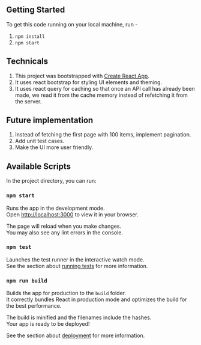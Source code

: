 ## Getting Started
To get this code running on your local machine, run -
1. `npm install`
2. `npm start`

## Technicals
1. This project was bootstrapped with [Create React App](https://github.com/facebook/create-react-app).
2. It uses react bootstrap for styling UI elements and theming.
3. It uses react query for caching so that once an API call has already been made, we read it from the cache memory instead of refetching it from the server.

## Future implementation
1. Instead of fetching the first page with 100 items, implement pagination.
2. Add unit test cases.
3. Make the UI more user friendly.

## Available Scripts

In the project directory, you can run:

### `npm start`

Runs the app in the development mode.\
Open [http://localhost:3000](http://localhost:3000) to view it in your browser.

The page will reload when you make changes.\
You may also see any lint errors in the console.

### `npm test`

Launches the test runner in the interactive watch mode.\
See the section about [running tests](https://facebook.github.io/create-react-app/docs/running-tests) for more information.

### `npm run build`

Builds the app for production to the `build` folder.\
It correctly bundles React in production mode and optimizes the build for the best performance.

The build is minified and the filenames include the hashes.\
Your app is ready to be deployed!

See the section about [deployment](https://facebook.github.io/create-react-app/docs/deployment) for more information.


